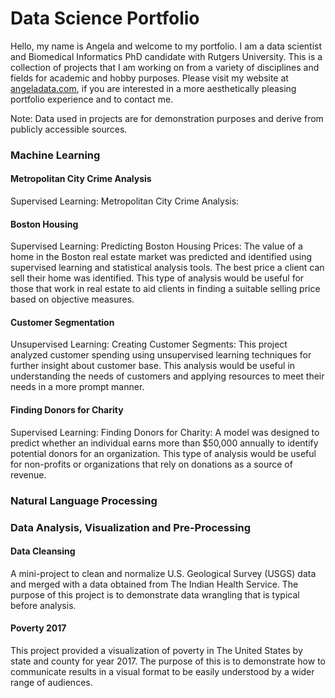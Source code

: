 # Data Science Portfolio
Hello, my name is Angela and welcome to my portfolio. I am a data scientist and Biomedical Informatics PhD candidate with Rutgers University. This is a collection of projects that I am working on from a variety of disciplines and fields for academic and hobby purposes. Please visit my website at [angeladata.com](https://www.angeladata.com), if you are interested in a more aesthetically pleasing portfolio experience and to contact me.

Note: Data used in projects are for demonstration purposes and derive from publicly accessible sources. 

### Machine Learning

#### Metropolitan City Crime Analysis
Supervised Learning: Metropolitan City Crime Analysis: 

#### Boston Housing 
Supervised Learning: Predicting Boston Housing Prices: The value of a home in the Boston real estate market was predicted and identified using supervised learning and statistical analysis tools. The best price a client can sell their home was identified. This type of analysis would be useful for those that work in real estate to aid clients in finding a suitable selling price based on objective measures. 
#### Customer Segmentation 
Unsupervised Learning: Creating Customer Segments: This project analyzed customer spending using unsupervised learning techniques for further insight about customer base. This analysis would be useful in understanding the needs of customers and applying resources to meet their needs in a more prompt manner. 
#### Finding Donors for Charity
Supervised Learning: Finding Donors for Charity: A model was designed to predict whether an individual earns more than $50,000 annually to identify potential donors for an organization. This type of analysis would be useful for non-profits or organizations that rely on donations as a source of revenue. 

### Natural Language Processing


### Data Analysis, Visualization and Pre-Processing

#### Data Cleansing 
A mini-project to clean and normalize U.S. Geological Survey (USGS) data and merged with a data obtained from The Indian Health Service. The purpose of this project is to demonstrate data wrangling that is typical before analysis. 

#### Poverty 2017
This project provided a visualization of poverty in The United States by state and county for year 2017. The purpose of this is to demonstrate how to communicate results in a visual format to be easily understood by a wider range of audiences. 

